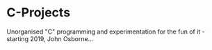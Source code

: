 # C-Projects
Unorganised "C" programming and experimentation for the fun of it - starting 2019,
John Osborne...
